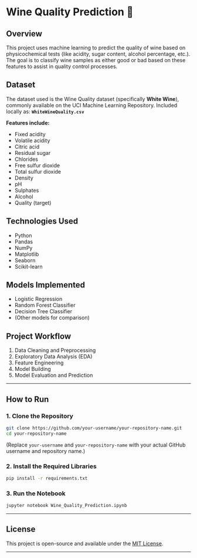 # Wine Quality Prediction 🍷

## Overview

This project uses machine learning to predict the quality of wine based on physicochemical tests (like acidity, sugar content, alcohol percentage, etc.).
The goal is to classify wine samples as either good or bad based on these features to assist in quality control processes.

## Dataset

The dataset used is the Wine Quality dataset (specifically **White Wine**), commonly available on the UCI Machine Learning Repository.
Included locally as: **`WhiteWineQuality.csv`**

**Features include:**

* Fixed acidity
* Volatile acidity
* Citric acid
* Residual sugar
* Chlorides
* Free sulfur dioxide
* Total sulfur dioxide
* Density
* pH
* Sulphates
* Alcohol
* Quality (target)

## Technologies Used

* Python
* Pandas
* NumPy
* Matplotlib
* Seaborn
* Scikit-learn

## Models Implemented

* Logistic Regression
* Random Forest Classifier
* Decision Tree Classifier
* (Other models for comparison)

## Project Workflow

1. Data Cleaning and Preprocessing
2. Exploratory Data Analysis (EDA)
3. Feature Engineering
4. Model Building
5. Model Evaluation and Prediction

---

## How to Run

### 1. Clone the Repository

```bash
git clone https://github.com/your-username/your-repository-name.git
cd your-repository-name
```

(Replace `your-username` and `your-repository-name` with your actual GitHub username and repository name.)

### 2. Install the Required Libraries

```bash
pip install -r requirements.txt
```

### 3. Run the Notebook

```bash
jupyter notebook Wine_Quality_Prediction.ipynb
```

---

## License

This project is open-source and available under the [MIT License](LICENSE).

---

